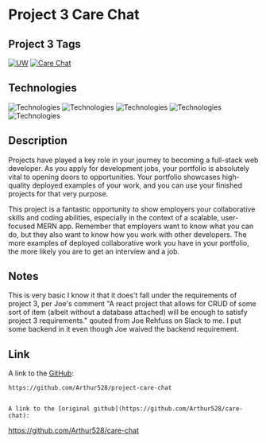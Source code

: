 # Project 3 Care Chat 
## Project 3 Tags
[![UW](https://img.shields.io/badge/UW-UW--Coding%20bootcamp-blueviolet)](https://bootcamp.uw.edu/)
[![Care Chat](https://img.shields.io/badge/Project%203-Care%20Chat-red)](https://github.com/Arthur528/project-care-chat)

## Technologies
![Technologies](https://img.shields.io/badge/-Git-F05032?logo=Git&logoColor=white)
![Technologies](https://img.shields.io/badge/-JavaScript-007396?logo=JavaScript&logoColor=white)
![Technologies](https://img.shields.io/badge/-Node.js-339933?logo=Node.js&logoColor=white)
![Technologies](https://img.shields.io/badge/-npm-CB3837?logo=npm&logoColor=white)
![Technologies](https://img.shields.io/badge/-ReactJs-61DAFB?logo=react&logoColor=white)

## Description
Projects have played a key role in your journey to becoming a full-stack web developer. As you apply for development jobs, your portfolio is absolutely vital to opening doors to opportunities. Your portfolio showcases high-quality deployed examples of your work, and you can use your finished projects for that very purpose.

This project is a fantastic opportunity to show employers your collaborative skills and coding abilities, especially in the context of a scalable, user-focused MERN app. Remember that employers want to know what you can do, but they also want to know how you work with other developers. The more examples of deployed collaborative work you have in your portfolio, the more likely you are to get an interview and a job. 

## Notes
This is very basic I know it that it does't fall under the requirements of project 3, per Joe's comment "A react project that allows for CRUD of some sort of item (albeit without a database attached) will be enough to satisfy project 3 requirements." qouted from Joe Rehfuss on Slack to me. I put some backend in it even though Joe waived the backend requirement. 
  
## Link
A link to the [GitHub](https://github.com/Arthur528/project-care-chat):
```
https://github.com/Arthur528/project-care-chat


A link to the [original github](https://github.com/Arthur528/care-chat):
```
https://github.com/Arthur528/care-chat
